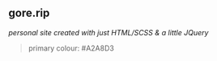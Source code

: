 ## gore.rip

*personal site created with just HTML/SCSS & a little JQuery*
> primary colour: #A2A8D3
